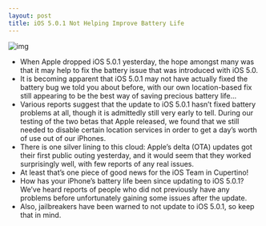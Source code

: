 ```yaml
---
layout: post
title: iOS 5.0.1 Not Helping Improve Battery Life
---
```

![img](http://media.idownloadblog.com/wp-content/uploads/2008/08/iOS-5-e1318440102888.png)
* When Apple dropped iOS 5.0.1 yesterday, the hope amongst many was that it may help to fix the battery issue that was introduced with iOS 5.0.
* It is becoming apparent that iOS 5.0.1 may not have actually fixed the battery bug we told you about before, with our own location-based fix still appearing to be the best way of saving precious battery life…
* Various reports suggest that the update to iOS 5.0.1 hasn’t fixed battery problems at all, though it is admittedly still very early to tell. During our testing of the two betas that Apple released, we found that we still needed to disable certain location services in order to get a day’s worth of use out of our iPhones.
* There is one silver lining to this cloud: Apple’s delta (OTA) updates got their first public outing yesterday, and it would seem that they worked surprisingly well, with few reports of any real issues.
* At least that’s one piece of good news for the iOS Team in Cupertino!
* How has your iPhone’s battery life been since updating to iOS 5.0.1? We’ve heard reports of people who did not previously have any problems before unfortunately gaining some issues after the update.
* Also, jailbreakers have been warned to not update to iOS 5.0.1, so keep that in mind.

